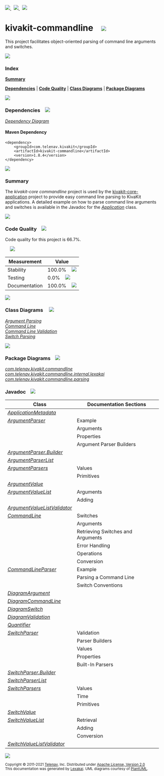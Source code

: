 [//]: # (start-user-text)

<a href="https://www.kivakit.org">
<img src="https://telenav.github.io/telenav-assets/images/icons/web-32.png" srcset="https://telenav.github.io/telenav-assets/images/icons/web-32-2x.png 2x"/>
</a>
&nbsp;
<a href="https://twitter.com/openkivakit">
<img src="https://telenav.github.io/telenav-assets/images/logos/twitter/twitter-32.png" srcset="https://telenav.github.io/telenav-assets/images/logos/twitter/twitter-32-2x.png 2x"/>
</a>
&nbsp;
<a href="https://kivakit.zulipchat.com">
<img src="https://telenav.github.io/telenav-assets/images/logos/zulip/zulip-32.png" srcset="https://telenav.github.io/telenav-assets/images/logos/zulip/zulip-32-2x.png 2x"/>
</a>

[//]: # (end-user-text)

# kivakit-commandline &nbsp;&nbsp; <img src="https://telenav.github.io/telenav-assets/images/icons/command-line-48.png" srcset="https://telenav.github.io/telenav-assets/images/icons/command-line-48-2x.png 2x"/>

This project facilitates object-oriented parsing of command line arguments and switches.

<img src="https://telenav.github.io/telenav-assets/images/separators/horizontal-line-512.png" srcset="https://telenav.github.io/telenav-assets/images/separators/horizontal-line-512-2x.png 2x"/>

### Index

[**Summary**](#summary)  

[**Dependencies**](#dependencies) | [**Code Quality**](#code-quality) | [**Class Diagrams**](#class-diagrams) | [**Package Diagrams**](#package-diagrams)

<img src="https://telenav.github.io/telenav-assets/images/separators/horizontal-line-512.png" srcset="https://telenav.github.io/telenav-assets/images/separators/horizontal-line-512-2x.png 2x"/>

### Dependencies <a name="dependencies"></a> &nbsp;&nbsp; <img src="https://telenav.github.io/telenav-assets/images/icons/dependencies-32.png" srcset="https://telenav.github.io/telenav-assets/images/icons/dependencies-32-2x.png 2x"/>

[*Dependency Diagram*](https://www.kivakit.org/1.8.4/lexakai/kivakit/kivakit-commandline/documentation/diagrams/dependencies.svg)

#### Maven Dependency

    <dependency>
        <groupId>com.telenav.kivakit</groupId>
        <artifactId>kivakit-commandline</artifactId>
        <version>1.8.4</version>
    </dependency>

<img src="https://telenav.github.io/telenav-assets/images/separators/horizontal-line-128.png" srcset="https://telenav.github.io/telenav-assets/images/separators/horizontal-line-128-2x.png 2x"/>

[//]: # (start-user-text)

### Summary <a name = "summary"></a>

The *kivakit-core commandline* project is used by the [kivakit-core-application](../application/README.md) project to provide easy
command line parsing to KivaKit applications. A detailed example on how to parse command line
arguments and switches is available in the Javadoc for the [*Application*](https://telenav.github.io/kivakit/javadoc/kivakit.core.application/com/telenav/kivakit/core/application/Application.html) class.

[//]: # (end-user-text)

<img src="https://telenav.github.io/telenav-assets/images/separators/horizontal-line-128.png" srcset="https://telenav.github.io/telenav-assets/images/separators/horizontal-line-128-2x.png 2x"/>

### Code Quality <a name="code-quality"></a> &nbsp;&nbsp; <img src="https://telenav.github.io/telenav-assets/images/icons/ruler-32.png" srcset="https://telenav.github.io/telenav-assets/images/icons/ruler-32-2x.png 2x"/>

Code quality for this project is 66.7%.  
  
&nbsp; &nbsp; <img src="https://telenav.github.io/telenav-assets/images/meters/meter-70-96.png" srcset="https://telenav.github.io/telenav-assets/images/meters/meter-70-96-2x.png 2x"/>

| Measurement   | Value                    |
|---------------|--------------------------|
| Stability     | 100.0%&nbsp; &nbsp; <img src="https://telenav.github.io/telenav-assets/images/meters/meter-100-96.png" srcset="https://telenav.github.io/telenav-assets/images/meters/meter-100-96-2x.png 2x"/>     |
| Testing       | 0.0%&nbsp; &nbsp; <img src="https://telenav.github.io/telenav-assets/images/meters/meter-0-96.png" srcset="https://telenav.github.io/telenav-assets/images/meters/meter-0-96-2x.png 2x"/>       |
| Documentation | 100.0%&nbsp; &nbsp; <img src="https://telenav.github.io/telenav-assets/images/meters/meter-100-96.png" srcset="https://telenav.github.io/telenav-assets/images/meters/meter-100-96-2x.png 2x"/> |

<img src="https://telenav.github.io/telenav-assets/images/separators/horizontal-line-128.png" srcset="https://telenav.github.io/telenav-assets/images/separators/horizontal-line-128-2x.png 2x"/>

### Class Diagrams <a name="class-diagrams"></a> &nbsp; &nbsp; <img src="https://telenav.github.io/telenav-assets/images/icons/diagram-40.png" srcset="https://telenav.github.io/telenav-assets/images/icons/diagram-40-2x.png 2x"/>

[*Argument Parsing*](https://www.kivakit.org/1.8.4/lexakai/kivakit/kivakit-commandline/documentation/diagrams/diagram-argument.svg)  
[*Command Line*](https://www.kivakit.org/1.8.4/lexakai/kivakit/kivakit-commandline/documentation/diagrams/diagram-command-line.svg)  
[*Command Line Validation*](https://www.kivakit.org/1.8.4/lexakai/kivakit/kivakit-commandline/documentation/diagrams/diagram-validation.svg)  
[*Switch Parsing*](https://www.kivakit.org/1.8.4/lexakai/kivakit/kivakit-commandline/documentation/diagrams/diagram-switch.svg)

<img src="https://telenav.github.io/telenav-assets/images/separators/horizontal-line-128.png" srcset="https://telenav.github.io/telenav-assets/images/separators/horizontal-line-128-2x.png 2x"/>

### Package Diagrams <a name="package-diagrams"></a> &nbsp;&nbsp; <img src="https://telenav.github.io/telenav-assets/images/icons/box-24.png" srcset="https://telenav.github.io/telenav-assets/images/icons/box-24-2x.png 2x"/>

[*com.telenav.kivakit.commandline*](https://www.kivakit.org/1.8.4/lexakai/kivakit/kivakit-commandline/documentation/diagrams/com.telenav.kivakit.commandline.svg)  
[*com.telenav.kivakit.commandline.internal.lexakai*](https://www.kivakit.org/1.8.4/lexakai/kivakit/kivakit-commandline/documentation/diagrams/com.telenav.kivakit.commandline.internal.lexakai.svg)  
[*com.telenav.kivakit.commandline.parsing*](https://www.kivakit.org/1.8.4/lexakai/kivakit/kivakit-commandline/documentation/diagrams/com.telenav.kivakit.commandline.parsing.svg)

### Javadoc <a name="code-quality"></a> &nbsp;&nbsp; <img src="https://telenav.github.io/telenav-assets/images/icons/books-24.png" srcset="https://telenav.github.io/telenav-assets/images/icons/books-24-2x.png 2x"/>

| Class | Documentation Sections  |
|-------|-------------------------|
| [*ApplicationMetadata*](https://www.kivakit.org/1.8.4/javadoc/kivakit/kivakit-commandline/com/telenav/kivakit/commandline/ApplicationMetadata.html) |  |  
| [*ArgumentParser*](https://www.kivakit.org/1.8.4/javadoc/kivakit/kivakit-commandline/com/telenav/kivakit/commandline/ArgumentParser.html) | Example |  
| | Arguments |  
| | Properties |  
| | Argument Parser Builders |  
| [*ArgumentParser.Builder*](https://www.kivakit.org/1.8.4/javadoc/kivakit/kivakit-commandline/com/telenav/kivakit/commandline/ArgumentParser.Builder.html) |  |  
| [*ArgumentParserList*](https://www.kivakit.org/1.8.4/javadoc/kivakit/kivakit-commandline/com/telenav/kivakit/commandline/parsing/ArgumentParserList.html) |  |  
| [*ArgumentParsers*](https://www.kivakit.org/1.8.4/javadoc/kivakit/kivakit-commandline/com/telenav/kivakit/commandline/ArgumentParsers.html) | Values |  
| | Primitives |  
| [*ArgumentValue*](https://www.kivakit.org/1.8.4/javadoc/kivakit/kivakit-commandline/com/telenav/kivakit/commandline/ArgumentValue.html) |  |  
| [*ArgumentValueList*](https://www.kivakit.org/1.8.4/javadoc/kivakit/kivakit-commandline/com/telenav/kivakit/commandline/ArgumentValueList.html) | Arguments |  
| | Adding |  
| [*ArgumentValueListValidator*](https://www.kivakit.org/1.8.4/javadoc/kivakit/kivakit-commandline/com/telenav/kivakit/commandline/parsing/ArgumentValueListValidator.html) |  |  
| [*CommandLine*](https://www.kivakit.org/1.8.4/javadoc/kivakit/kivakit-commandline/com/telenav/kivakit/commandline/CommandLine.html) | Switches |  
| | Arguments |  
| | Retrieving Switches and Arguments |  
| | Error Handling |  
| | Operations |  
| | Conversion |  
| [*CommandLineParser*](https://www.kivakit.org/1.8.4/javadoc/kivakit/kivakit-commandline/com/telenav/kivakit/commandline/CommandLineParser.html) | Example |  
| | Parsing a Command Line |  
| | Switch Conventions |  
| [*DiagramArgument*](https://www.kivakit.org/1.8.4/javadoc/kivakit/kivakit-commandline/com/telenav/kivakit/commandline/internal/lexakai/DiagramArgument.html) |  |  
| [*DiagramCommandLine*](https://www.kivakit.org/1.8.4/javadoc/kivakit/kivakit-commandline/com/telenav/kivakit/commandline/internal/lexakai/DiagramCommandLine.html) |  |  
| [*DiagramSwitch*](https://www.kivakit.org/1.8.4/javadoc/kivakit/kivakit-commandline/com/telenav/kivakit/commandline/internal/lexakai/DiagramSwitch.html) |  |  
| [*DiagramValidation*](https://www.kivakit.org/1.8.4/javadoc/kivakit/kivakit-commandline/com/telenav/kivakit/commandline/internal/lexakai/DiagramValidation.html) |  |  
| [*Quantifier*](https://www.kivakit.org/1.8.4/javadoc/kivakit/kivakit-commandline/com/telenav/kivakit/commandline/Quantifier.html) |  |  
| [*SwitchParser*](https://www.kivakit.org/1.8.4/javadoc/kivakit/kivakit-commandline/com/telenav/kivakit/commandline/SwitchParser.html) | Validation |  
| | Parser Builders |  
| | Values |  
| | Properties |  
| | Built-In Parsers |  
| [*SwitchParser.Builder*](https://www.kivakit.org/1.8.4/javadoc/kivakit/kivakit-commandline/com/telenav/kivakit/commandline/SwitchParser.Builder.html) |  |  
| [*SwitchParserList*](https://www.kivakit.org/1.8.4/javadoc/kivakit/kivakit-commandline/com/telenav/kivakit/commandline/parsing/SwitchParserList.html) |  |  
| [*SwitchParsers*](https://www.kivakit.org/1.8.4/javadoc/kivakit/kivakit-commandline/com/telenav/kivakit/commandline/SwitchParsers.html) | Values |  
| | Time |  
| | Primitives |  
| [*SwitchValue*](https://www.kivakit.org/1.8.4/javadoc/kivakit/kivakit-commandline/com/telenav/kivakit/commandline/SwitchValue.html) |  |  
| [*SwitchValueList*](https://www.kivakit.org/1.8.4/javadoc/kivakit/kivakit-commandline/com/telenav/kivakit/commandline/SwitchValueList.html) | Retrieval |  
| | Adding |  
| | Conversion |  
| [*SwitchValueListValidator*](https://www.kivakit.org/1.8.4/javadoc/kivakit/kivakit-commandline/com/telenav/kivakit/commandline/parsing/SwitchValueListValidator.html) |  |  

[//]: # (start-user-text)



[//]: # (end-user-text)

<img src="https://telenav.github.io/telenav-assets/images/separators/horizontal-line-512.png" srcset="https://telenav.github.io/telenav-assets/images/separators/horizontal-line-512-2x.png 2x"/>

<sub>Copyright &#169; 2011-2021 [Telenav](https://telenav.com), Inc. Distributed under [Apache License, Version 2.0](LICENSE)</sub>  
<sub>This documentation was generated by [Lexakai](https://lexakai.org). UML diagrams courtesy of [PlantUML](https://plantuml.com).</sub>
